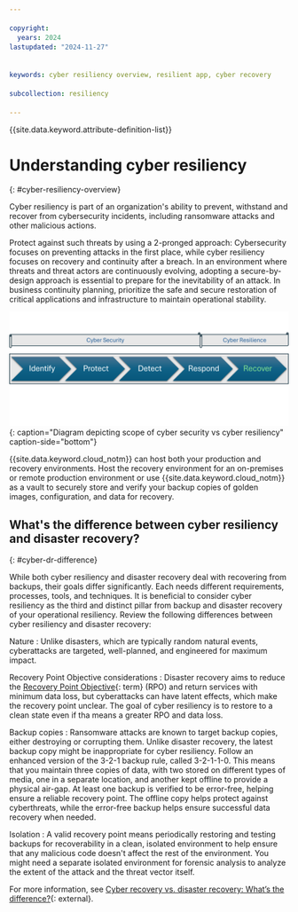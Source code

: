 ```yaml
---

copyright:
  years: 2024
lastupdated: "2024-11-27"


keywords: cyber resiliency overview, resilient app, cyber recovery

subcollection: resiliency

---
```


{{site.data.keyword.attribute-definition-list}}

# Understanding cyber resiliency
{: #cyber-resiliency-overview}

Cyber resiliency is part of an organization's ability to prevent, withstand and recover from cybersecurity incidents, including ransomware attacks and other malicious actions.

Protect against such threats by using a 2-pronged approach: Cybersecurity focuses on preventing attacks in the first place, while cyber resiliency focuses on recovery and continuity after a breach. In an environment where threats and threat actors are continuously evolving, adopting a secure-by-design approach is essential to prepare for the inevitability of an attack. In business continuity planning, prioritize the safe and secure restoration of critical applications and infrastructure to maintain operational stability.

![Diagram depicting the scope of cybersecurity and cyber resiliency](images/cyber-resiliency-vs-security.png "Diagram depicting the scope of cybersecurity and cyber resiliency"){: caption="Diagram depicting scope of cyber security vs cyber resiliency" caption-side="bottom"}

{{site.data.keyword.cloud_notm}} can host both your production and recovery environments. Host the recovery environment for an on-premises or remote production environment or use {{site.data.keyword.cloud_notm}} as a vault to securely store and verify your backup copies of golden images, configuration, and data for recovery.

## What's the difference between cyber resiliency and disaster recovery?
{: #cyber-dr-difference}

While both cyber resiliency and disaster recovery deal with recovering from backups, their goals differ significantly. Each needs different requirements, processes, tools, and techniques. It is beneficial to consider cyber resiliency as the third and distinct pillar from backup and disaster recovery of your operational resiliency. Review the following differences between cyber resiliency and disaster recovery:

Nature
:   Unlike disasters, which are typically random natural events, cyberattacks are targeted, well-planned, and engineered for maximum impact.

Recovery Point Objective considerations
:   Disaster recovery aims to reduce the [Recovery Point Objective](#x3429911){: term} (RPO) and return services with minimum data loss, but cyberattacks can have latent effects, which make the recovery point unclear. The goal of cyber resiliency is to restore to a clean state even if tha means a greater RPO and data loss.

Backup copies
:   Ransomware attacks are known to target backup copies, either destroying or corrupting them. Unlike disaster recovery, the latest backup copy might be inappropriate for cyber resiliency. Follow an enhanced version of the 3-2-1 backup rule, called 3-2-1-1-0. This means that you maintain three copies of data, with two stored on different types of media, one in a separate location, and another kept offline to provide a physical air-gap. At least one backup is verified to be error-free, helping ensure a reliable recovery point. The offline copy helps protect against cyberthreats, while the error-free backup helps ensure successful data recovery when needed.

Isolation
:   A valid recovery point means periodically restoring and testing backups for recoverability in a clean, isolated environment to help ensure that any malicious code doesn't affect the rest of the environment. You might need a separate isolated environment for forensic analysis to analyze the extent of the attack and the threat vector itself.

For more information, see [Cyber recovery vs. disaster recovery: What’s the difference?](https://www.ibm.com/think/topics/cyber-recovery-vs-disaster-recovery){: external}.
